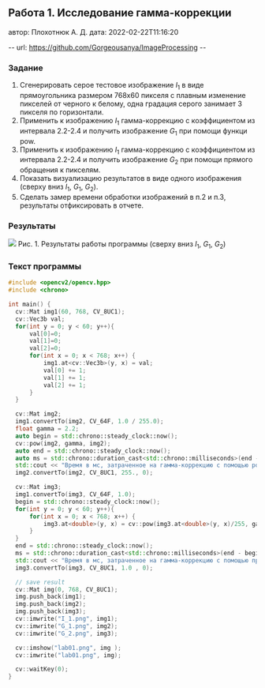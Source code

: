 ## Работа 1. Исследование гамма-коррекции
автор: Плохотнюк А. Д.
дата: 2022-02-22T11:16:20

-- url: https://github.com/Gorgeousanya/ImageProcessing --

### Задание
1. Сгенерировать серое тестовое изображение $I_1$ в виде прямоугольника размером 768х60 пикселя с плавным изменение пикселей от черного к белому, одна градация серого занимает 3 пикселя по горизонтали.
2. Применить  к изображению $I_1$ гамма-коррекцию с коэффициентом из интервала 2.2-2.4 и получить изображение $G_1$ при помощи функци pow.
3. Применить  к изображению $I_1$ гамма-коррекцию с коэффициентом из интервала 2.2-2.4 и получить изображение $G_2$ при помощи прямого обращения к пикселям.
4. Показать визуализацию результатов в виде одного изображения (сверху вниз $I_1$, $G_1$, $G_2$).
5. Сделать замер времени обработки изображений в п.2 и п.3, результаты отфиксировать в отчете.

### Результаты

![](lab01.png)
Рис. 1. Результаты работы программы (сверху вниз $I_1$, $G_1$, $G_2$)

### Текст программы

```cpp
#include <opencv2/opencv.hpp>
#include <chrono>

int main() {
  cv::Mat img1(60, 768, CV_8UC1);
  cv::Vec3b val;
  for(int y = 0; y < 60; y++){
      val[0]=0;
      val[1]=0;
      val[2]=0;
      for(int x = 0; x < 768; x++) {
          img1.at<cv::Vec3b>(y, x) = val;
          val[0] += 1;
          val[1] += 1;
          val[2] += 1;
      }
  }

  cv::Mat img2;
  img1.convertTo(img2, CV_64F, 1.0 / 255.0);
  float gamma = 2.2;
  auto begin = std::chrono::steady_clock::now();
  cv::pow(img2, gamma, img2);
  auto end = std::chrono::steady_clock::now();
  auto ms = std::chrono::duration_cast<std::chrono::milliseconds>(end - begin);
  std::cout << "Время в мс, затраченное на гамма-коррекцию с помощью pow: " <<ms.count() << '\n';
  img2.convertTo(img2, CV_8UC1, 255., 0);

  cv::Mat img3;
  img1.convertTo(img3, CV_64F, 1.0);
  begin = std::chrono::steady_clock::now();
  for(int y = 0; y < 60; y++){
      for(int x = 0; x < 768; x++) {
          img3.at<double>(y, x) = cv::pow(img3.at<double>(y, x)/255, gamma)*255.0;
      }
  }
  end = std::chrono::steady_clock::now();
  ms = std::chrono::duration_cast<std::chrono::milliseconds>(end - begin);
  std::cout << "Время в мс, затраченное на гамма-коррекцию с помощью прямого обращения к пикселям : " <<ms.count()<< '\n';
  img3.convertTo(img3, CV_8UC1, 1.0 , 0);

  // save result
  cv::Mat img(0, 768, CV_8UC1);
  img.push_back(img1);
  img.push_back(img2);
  img.push_back(img3);
  cv::imwrite("I_1.png", img1);
  cv::imwrite("G_1.png", img2);
  cv::imwrite("G_2.png", img3);

  cv::imshow("lab01.png", img );
  cv::imwrite("lab01.png", img);

  cv::waitKey(0);
}

